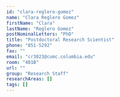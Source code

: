 ```yaml
---
id: "clara-reglero-gomez"
name: "Clara Reglero Gomez"
firstName: "Clara"
lastName: "Reglero Gomez"
postNominalLetters: "PhD"
title: "Postdoctoral Research Scientist"
phone: "851-5292"
fax: ""
email: "cr3023@cumc.columbia.edu"
room: "401B"
url: ""
group: "Research Staff"
researchAreas: []
tags: []
---
```


